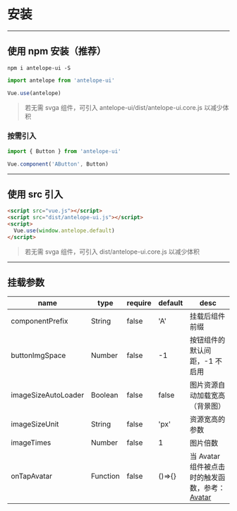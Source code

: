 # 安装

---

## 使用 npm 安装（推荐）

```npm
npm i antelope-ui -S
```

```js
import antelope from 'antelope-ui'

Vue.use(antelope)
```

> 若无需 svga 组件，可引入 antelope-ui/dist/antelope-ui.core.js 以减少体积

### 按需引入

```js
import { Button } from 'antelope-ui'

Vue.component('AButton', Button)
```

---

## 使用 src 引入

```html
<script src="vue.js"></script>
<script src="dist/antelope-ui.js"></script>
<script>
  Vue.use(window.antelope.default)
</script>
```

> 若无需 svga 组件，可引入 dist/antelope-ui.core.js 以减少体积

---

## 挂载参数

| name                | type     | require | default | desc                                                                              |
| ------------------- | -------- | ------- | ------- | --------------------------------------------------------------------------------- |
| componentPrefix     | String   | false   | 'A'     | 挂载后组件前缀                                                                    |
| buttonImgSpace      | Number   | false   | -1      | 按钮组件的默认间距，-1 不启用                                                     |
| imageSizeAutoLoader | Boolean  | false   | false   | 图片资源自动加载宽高（背景图）                                                    |
| imageSizeUnit       | String   | false   | 'px'    | 资源宽高的参数                                                                    |
| imageTimes          | Number   | false   | 1       | 图片倍数                                                                          |
| onTapAvatar         | Function | false   | ()=>{}  | 当 Avatar 组件被点击时的触发函数，参考：[Avatar](docs/components/basic/Avatar.md) |
